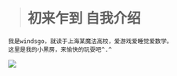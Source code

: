 ># 初来乍到 自我介绍
    我是windsgo，就读于上海某魔法高校，爱游戏爱睡觉爱数学。
    这里是我的小黑房，来愉快的玩耍吧^.^
![](https://github.com/windsgo/windsgo.github.io/tx.jpg)
